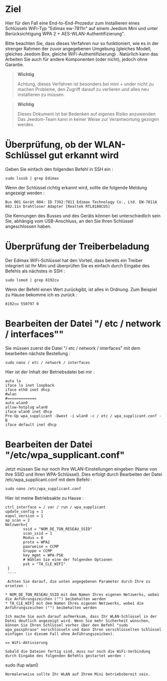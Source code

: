 Ziel 
========

Hier für den Fall eine End-to-End-Prozedur zum Installieren eines Schlüssels
WiFi-Typ "Edimax ew-7811n" auf einem Jeedom Mini und unter Berücksichtigung
WPA 2 + AES-WLAN-Authentifizierung".

Bitte beachten Sie, dass dieses Verfahren nur so funktioniert, wie es in der
strenger Rahmen der zuvor angegebenen Umgebung (gleiches Modell, gleiches
Jeedom Box, gleiche WiFi-Authentifizierung) . Natürlich kann das
Arbeiten Sie auch für andere Komponenten (oder nicht), jedoch ohne
Garantie.

> **Wichtig**
>
> Achtung, dieses Verfahren ist besonders bei mini + under nicht zu machen
> Probleme, den Zugriff darauf zu verlieren und alles neu installieren zu müssen.

> **Wichtig**
>
> Dieses Dokument ist bei Bedenken auf eigenes Risiko anzuwenden
> Das Jeedom-Team kann in keiner Weise zur Verantwortung gezogen werden.

Überprüfung, ob der WLAN-Schlüssel gut erkannt wird 
==============================================

Geben Sie einfach den folgenden Befehl in SSH ein :

    sudo lsusb | grep Edimax

Wenn der Schlüssel richtig erkannt wird, sollte die folgende Meldung angezeigt werden
:

    Bus 001 Gerät 004: ID 7392:7811 Edimax Technology Co., Ltd. EW-7811A 802.11n Drahtloser Adapter [Realtek RTL8188CUS]

Die Kennungen des Busses und des Geräts können bei unterschiedlich sein
Sie, abhängig vom USB-Anschluss, an den Sie Ihren Schlüssel angeschlossen haben.

Überprüfung der Treiberbeladung 
====================================

Der Edimax WiFi-Schlüssel hat den Vorteil, dass bereits ein Treiber integriert ist
Ihr Mini und überprüfen Sie es einfach durch Eingabe des Befehls
als nächstes in SSH :

    sudo lsmod | grep 8192cu

Wenn der Befehl einen Wert zurückgibt, ist alles in Ordnung. Zum Beispiel
zu Hause bekomme ich es zurück :

    8192cu 550797 0

Bearbeiten der Datei "/ etc / network / interfaces""
==============================================

Sie müssen zuerst die Datei "/ etc / network / interfaces" mit dem bearbeiten
nächste Bestellung :

    sudo nano / etc / network / interfaces

Hier ist der Inhalt der Betriebsdatei bei mir :

    auto lo
    iface lo inet loopback
    iface eth0 inet dhcp
    #wlan
    #=============
    auto wlan0
    allow-hotplug wlan0
    iface wlan0 inet dhcp
    Pre-Up wpa_supplicant -Dwext -i wlan0 -c / etc / wpa_supplicant.conf -B
    iface default inet dhcp

Bearbeiten der Datei "/etc/wpa\_supplicant.conf" 
==============================================

Jetzt müssen Sie nur noch Ihre WLAN-Einstellungen eingeben (Name von
Ihre SSID und Ihren WPA-Schlüssel). Dies erfolgt durch Bearbeiten der Datei
/etc/wpa\_supplicant.conf mit dem Befehl :

    sudo nano /etc/wpa_supplicant.conf

Hier ist meine Betriebsakte zu Hause :

    ctrl_interface = / var / run / wpa_supplicant
    update_config = 1
    eapol_version = 1
    ap_scan = 2
    Netzwerk={
            ssid = "NOM_DE_TON_RESEAU_SSID"
            scan_ssid = 1
            Modus = 0
            proto = WPA2
            paarweise = CCMP
            Gruppe = CCMP
            key_mgmt = WPA-PSK
            # Wählen Sie eine der folgenden Optionen
            psk = "TA_CLE_WIFI"
     }
     ----

     Achten Sie darauf, die unten angegebenen Parameter durch Ihre zu ersetzen :

    * NOM_DE_TON_RESEAU_SSID mit dem Namen Ihres eigenen Netzwerks, wobei die Anführungszeichen ("") beibehalten werden
    * TA_CLE_WIFI mit dem Namen Ihres eigenen Netzwerks, wobei die Anführungszeichen ("") beibehalten werden

    Ich mache Sie auch darauf aufmerksam, dass Ihr WLAN-Schlüssel in der Datei deutlich angezeigt wird. Wenn Sie mehr Sicherheit wünschen, können Sie Ihren Schlüssel vorher über den Befehl "sudo wpa_passphrase" verschlüsseln und dann Ihren verschlüsselten Schlüssel einfügen (in diesem Fall ohne Anführungszeichen).

    == WiFi-Aktivierung

    Sobald die Dateien fertig sind, muss nur noch die WiFi-Verbindung durch Eingabe des folgenden Befehls gestartet werden :

sudo ifup wlan0

    Normalerweise sollte Ihr WLAN auf Ihrem Mini betriebsbereit sein.
